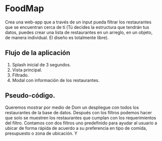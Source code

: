 # FoodMap

Crea una web-app que a través de un input pueda filtrar los restaurantes que se encuentran cerca de ti (Tú decides la estructura que tendrán tus datos, puedes crear una lista de restaurantes en un arreglo, en un objeto, de manera individual. El diseño es totalmente libre).

## Flujo de la aplicación
 
1. Splash inicial de 3 segundos. 
2. Vista principal.
3. Filtrado.
4. Modal con información de los restaurantes. 


## Pseudo-código.  

Queremos mostrar por medio de Dom un despliegue con todos los restaurantes de la base de datos. Después con los filtros podemos hacer que solo se muestren los restaurantes que cumplan con los requerimientos del filtro. Contamos con dos filtros uno predefinido para ayudar al usuario a ubicar de forma rápida de acuerdo a su preferencia en tipo de comida, presupuesto o zona de ubicación. Y 
